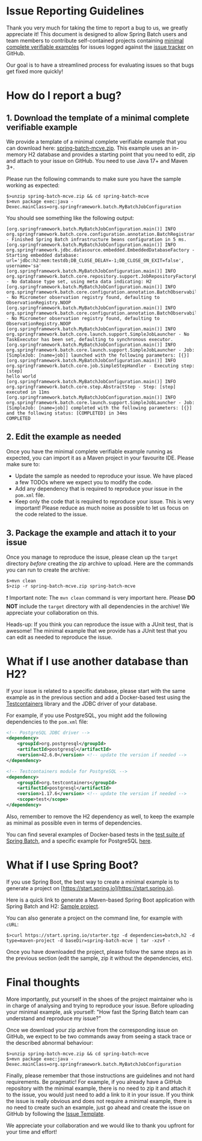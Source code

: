 # Issue Reporting Guidelines

Thank you very much for taking the time to report a bug to us, we greatly appreciate it! This document is designed to allow Spring Batch users and team members to contribute self-contained projects containing [minimal complete verifiable examples](https://en.wikipedia.org/wiki/Minimal_reproducible_example) for issues logged against the [issue tracker](https://github.com/spring-projects/spring-batch/issues) on GitHub.

Our goal is to have a streamlined process for evaluating issues so that bugs get fixed more quickly!

# How do I report a bug?

## 1. Download the template of a minimal complete verifiable example

We provide a template of a minimal complete verifiable example that you can download here: [spring-batch-mcve.zip](https://raw.githubusercontent.com/wiki/spring-projects/spring-batch/mcve/spring-batch-mcve.zip).
This example uses an in-memory H2 database and provides a starting point that you need to edit, zip and attach to your issue on GitHub. You need to use Java 17+ and Maven 3+.

Please run the following commands to make sure you have the sample working as expected:

```shell
$>unzip spring-batch-mcve.zip && cd spring-batch-mcve
$>mvn package exec:java -Dexec.mainClass=org.springframework.batch.MyBatchJobConfiguration
```

You should see something like the following output:

```
[org.springframework.batch.MyBatchJobConfiguration.main()] INFO org.springframework.batch.core.configuration.annotation.BatchRegistrar - Finished Spring Batch infrastructure beans configuration in 5 ms.
[org.springframework.batch.MyBatchJobConfiguration.main()] INFO org.springframework.jdbc.datasource.embedded.EmbeddedDatabaseFactory - Starting embedded database: url='jdbc:h2:mem:testdb;DB_CLOSE_DELAY=-1;DB_CLOSE_ON_EXIT=false', username='sa'
[org.springframework.batch.MyBatchJobConfiguration.main()] INFO org.springframework.batch.core.repository.support.JobRepositoryFactoryBean - No database type set, using meta data indicating: H2
[org.springframework.batch.MyBatchJobConfiguration.main()] INFO org.springframework.batch.core.configuration.annotation.BatchObservabilityBeanPostProcessor - No Micrometer observation registry found, defaulting to ObservationRegistry.NOOP
[org.springframework.batch.MyBatchJobConfiguration.main()] INFO org.springframework.batch.core.configuration.annotation.BatchObservabilityBeanPostProcessor - No Micrometer observation registry found, defaulting to ObservationRegistry.NOOP
[org.springframework.batch.MyBatchJobConfiguration.main()] INFO org.springframework.batch.core.launch.support.SimpleJobLauncher - No TaskExecutor has been set, defaulting to synchronous executor.
[org.springframework.batch.MyBatchJobConfiguration.main()] INFO org.springframework.batch.core.launch.support.SimpleJobLauncher - Job: [SimpleJob: [name=job]] launched with the following parameters: [{}]
[org.springframework.batch.MyBatchJobConfiguration.main()] INFO org.springframework.batch.core.job.SimpleStepHandler - Executing step: [step]
hello world
[org.springframework.batch.MyBatchJobConfiguration.main()] INFO org.springframework.batch.core.step.AbstractStep - Step: [step] executed in 11ms
[org.springframework.batch.MyBatchJobConfiguration.main()] INFO org.springframework.batch.core.launch.support.SimpleJobLauncher - Job: [SimpleJob: [name=job]] completed with the following parameters: [{}] and the following status: [COMPLETED] in 34ms
COMPLETED
```

## 2. Edit the example as needed

Once you have the minimal complete verifiable example running as expected, you can import it as a Maven project in your favourite IDE. Please make sure to:

* Update the sample as needed to reproduce your issue. We have placed a few TODOs where we expect you to modify the code.
* Add any dependency that is required to reproduce your issue in the `pom.xml` file.
* Keep only the code that is required to reproduce your issue. This is very important! Please reduce as much noise as possible to let us focus on the code related to the issue.

## 3. Package the example and attach it to your issue

Once you manage to reproduce the issue, please clean up the `target` directory *before* creating the zip archive to upload. Here are the commands you can run to create the archive:

```shell
$>mvn clean
$>zip -r spring-batch-mcve.zip spring-batch-mcve
```

:exclamation: Important note: The `mvn clean` command is very important here. Please **DO NOT** include the `target` directory with all dependencies in the archive! We appreciate your collaboration on this.

Heads-up: If you think you can reproduce the issue with a JUnit test, that is awesome! The minimal example that we provide has a JUnit test that you can edit as needed to reproduce the issue.

# What if I use another database than H2?

If your issue is related to a specific database, please start with the same example as in the previous section and add a Docker-based test using the [Testcontainers](https://www.testcontainers.org) library and the JDBC driver of your database.

For example, if you use PostgreSQL, you might add the following dependencies to the `pom.xml` file:

```xml
<!-- PostgreSQL JDBC driver -->
<dependency>
    <groupId>org.postgresql</groupId>
    <artifactId>postgresql</artifactId>
    <version>42.6.0</version> <!-- update the version if needed -->
</dependency>

<!-- Testcontainers module for PostgreSQL -->
<dependency>
    <groupId>org.testcontainers</groupId>
    <artifactId>postgresql</artifactId>
    <version>1.17.6</version> <!-- update the version if needed -->
    <scope>test</scope>
</dependency>
```

Also, remember to remove the H2 dependency as well, to keep the example as minimal as possible even in terms of dependencies.

You can find several examples of Docker-based tests in the [test suite of Spring Batch](https://github.com/spring-projects/spring-batch/blob/main/spring-batch-core/src/test/java/org/springframework/batch/core/test/repository), and a specific example for PostgreSQL [here](https://github.com/spring-projects/spring-batch/blob/main/spring-batch-core/src/test/java/org/springframework/batch/core/test/repository/PostgreSQLJobRepositoryIntegrationTests.java).

# What if I use Spring Boot?

If you use Spring Boot, the best way to create a minimal example is to generate a project on [https://start.spring.io](https://start.spring.io).

Here is a quick link to generate a Maven-based Spring Boot application with Spring Batch and H2: [Sample project](https://start.spring.io/#!type=maven-project&language=java&platformVersion=3.0.4&packaging=jar&jvmVersion=17&groupId=com.example&artifactId=demo&name=demo&description=Demo%20project%20for%20Spring%20Boot&packageName=com.example.demo&dependencies=batch,h2).

You can also generate a project on the command line, for example with `cURL`:

```shell
$>curl https://start.spring.io/starter.tgz -d dependencies=batch,h2 -d type=maven-project -d baseDir=spring-batch-mcve | tar -xzvf -
```

Once you have downloaded the project, please follow the same steps as in the previous section (edit the sample, zip it without the dependencies, etc).

# Final thoughts

More importantly, put yourself in the shoes of the project maintainer who is in charge of analysing and trying to reproduce your issue. Before uploading your minimal example, ask yourself: "How fast the Spring Batch team can understand and reproduce my issue?"

Once we download your zip archive from the corresponding issue on GitHub, we expect to be two commands away from seeing a stack trace or the described abnormal behaviour:

```shell
$>unzip spring-batch-mcve.zip && cd spring-batch-mcve
$>mvn package exec:java -Dexec.mainClass=org.springframework.batch.MyBatchJobConfiguration
```

Finally, please remember that those instructions are guidelines and not hard requirements. Be pragmatic! For example, if you already have a GitHub repository with the minimal example, there is no need to zip it and attach it to the issue, you would just need to add a link to it in your issue. If you think the issue is really obvious and does not require a minimal example, there is no need to create such an example, just go ahead and create the issue on GitHub by following the [Issue Template](https://github.com/spring-projects/spring-batch/blob/main/.github/ISSUE_TEMPLATE/bug_report.md).

We appreciate your collaboration and we would like to thank you upfront for your time and effort!
